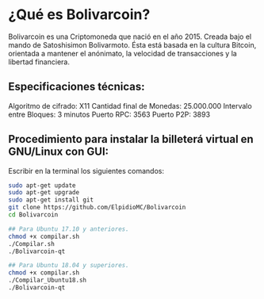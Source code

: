 ¿Qué es Bolivarcoin? 
===============================
Bolivarcoin es una Criptomoneda que nació en el año 2015. 
Creada bajo el mando de Satoshisimon Bolivarmoto. 
Ésta está basada en la cultura Bitcoin, orientada a mantener el anónimato, la velocidad de transacciones y la libertad financiera.

Especificaciones técnicas:
---------------------
Algoritmo de cifrado: X11
Cantidad final de Monedas: 25.000.000
Intervalo entre Bloques: 3 minutos
Puerto RPC: 3563
Puerto P2P: 3893

Procedimiento para instalar la billeterá virtual en GNU/Linux con GUI:
---------------------
Escribir en la terminal los siguientes comandos:

```bash
sudo apt-get update
sudo apt-get upgrade
sudo apt-get install git
git clone https://github.com/ElpidioMC/Bolivarcoin
cd Bolivarcoin

## Para Ubuntu 17.10 y anteriores.
chmod +x compilar.sh
./Compilar.sh
./Bolivarcoin-qt

## Para Ubuntu 18.04 y superiores.
chmod +x compilar.sh
./Compilar_Ubuntu18.sh
./Bolivarcoin-qt
```
